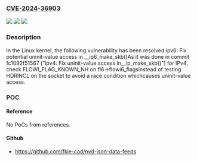 ### [CVE-2024-36903](https://cve.mitre.org/cgi-bin/cvename.cgi?name=CVE-2024-36903)
![](https://img.shields.io/static/v1?label=Product&message=Linux&color=blue)
![](https://img.shields.io/static/v1?label=Version&message=2c9cefc142c1dc2759e19a92d3b2b3715e985beb%3C%20a05c1ede50e9656f0752e523c7b54f3a3489e9a8%20&color=brighgreen)
![](https://img.shields.io/static/v1?label=Vulnerability&message=n%2Fa&color=brighgreen)

### Description

In the Linux kernel, the following vulnerability has been resolved:ipv6: Fix potential uninit-value access in __ip6_make_skb()As it was done in commit fc1092f51567 ("ipv4: Fix uninit-value access in__ip_make_skb()") for IPv4, check FLOWI_FLAG_KNOWN_NH on fl6->flowi6_flagsinstead of testing HDRINCL on the socket to avoid a race condition whichcauses uninit-value access.

### POC

#### Reference
No PoCs from references.

#### Github
- https://github.com/fkie-cad/nvd-json-data-feeds

